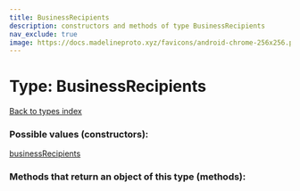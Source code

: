 ```yaml
---
title: BusinessRecipients
description: constructors and methods of type BusinessRecipients
nav_exclude: true
image: https://docs.madelineproto.xyz/favicons/android-chrome-256x256.png
---
```

# Type: BusinessRecipients
[Back to types index](index.html)



### Possible values (constructors):

[businessRecipients](/API_docs/constructors/businessRecipients.html)  



### Methods that return an object of this type (methods):



